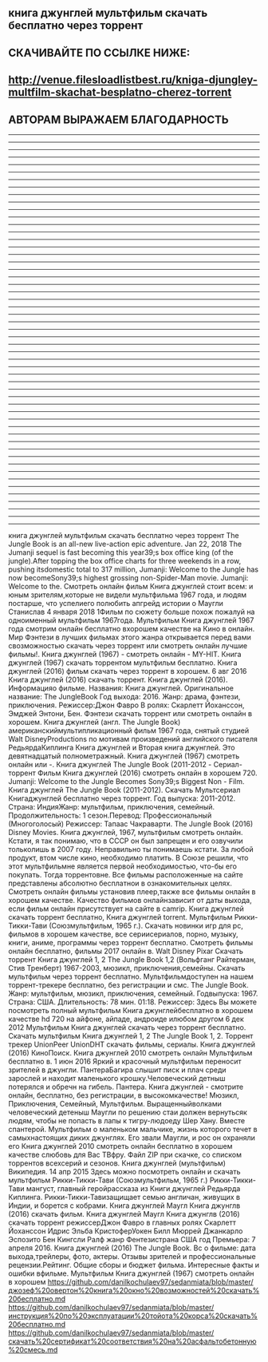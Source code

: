 книга джунглей мультфильм скачать бесплатно через торрент
--------------------------------------------------
СКАЧИВАЙТЕ ПО ССЫЛКЕ НИЖЕ:
--------------------------------------------------
http://venue.filesloadlistbest.ru/kniga-djungley-multfilm-skachat-besplatno-cherez-torrent
--------------------------------------------------
АВТОРАМ ВЫРАЖАЕМ БЛАГОДАРНОСТЬ
--------------------------------------------------
--------------------------------------------------
--------------------------------------------------
--------------------------------------------------
--------------------------------------------------
--------------------------------------------------
--------------------------------------------------
--------------------------------------------------
--------------------------------------------------
--------------------------------------------------
--------------------------------------------------
--------------------------------------------------
--------------------------------------------------
--------------------------------------------------
--------------------------------------------------
--------------------------------------------------
--------------------------------------------------
--------------------------------------------------
--------------------------------------------------
--------------------------------------------------
--------------------------------------------------
--------------------------------------------------
--------------------------------------------------
--------------------------------------------------
--------------------------------------------------
--------------------------------------------------
--------------------------------------------------
--------------------------------------------------
--------------------------------------------------
--------------------------------------------------
--------------------------------------------------
--------------------------------------------------
--------------------------------------------------
--------------------------------------------------
--------------------------------------------------
--------------------------------------------------
--------------------------------------------------
--------------------------------------------------
--------------------------------------------------
--------------------------------------------------
--------------------------------------------------
--------------------------------------------------
--------------------------------------------------
--------------------------------------------------
--------------------------------------------------
--------------------------------------------------
--------------------------------------------------
--------------------------------------------------
--------------------------------------------------
--------------------------------------------------
--------------------------------------------------
--------------------------------------------------
--------------------------------------------------
--------------------------------------------------
книга джунглей мультфильм скачать бесплатно через торрент The Jungle Book is an all-new live-action epic adventure. Jan 22, 2018  The Jumanji sequel is fast becoming this year39;s box office king (of the jungle).After topping the box office charts for three weekends in a row, pushing itsdomestic total to 317 million, Jumanji: Welcome to the Jungle has now becomeSony39;s highest grossing non-Spider-Man movie. Jumanji: Welcome to the. Смотреть онлайн фильм Книга джунглей стоит всем: и юным зрителям,которые не видели мультфильма 1967 года, и людям постарше, что успелиего полюбить  апгрейд истории о Маугли  Станислав 4 января 2018 1Фильм по сюжету больше похож пожалуй на одноименный мультфильм 1967года. Мультфильм Книга джунглей 1967 года смотрим онлайн бесплатно вхорошем качестве на Кино в онлайн. Мир Фэнтези в лучших фильмах этого жанра открывается перед вами свозможностью скачать через торрент или смотреть онлайн лучшие фильмы!. Книга джунглей (1967) - смотреть онлайн - MY-HIT. Книга джунглей (1967) скачать торрентом мультфильм бесплатно. Книга джунглей (2016) фильм скачать через торрент в хорошем. 6 авг 2016  Книга джунглей (2016) скачать торрент. Книга джунглей (2016). Информацияо фильме. Названия: Книга джунглей. Оригинальное название: The JungleBook Год выхода: 2016. Жанр: драма, фэнтези, приключения. Режиссер:Джон Фавро В ролях: Скарлетт Йоханссон, Эмджей Энтони, Бен. Фэнтези скачать торрент или смотреть онлайн в хорошем. Книга джунглей (англ. The Jungle Book)  американскиймультипликационный фильм 1967 года, снятый студией Walt DisneyProductions по мотивам произведений английского писателя РедьярдаКиплинга Книга джунглей и Вторая книга джунглей. Это девятнадцатый полнометражный. Книга джунглей (1967) смотреть онлайн или  -. Книга джунглей  The Jungle Book (2011-2012  - Сериал-торрент
Фильм Книга джунглей (2016) смотреть онлайн в хорошем 720. Jumanji: Welcome to the Jungle Becomes Sony39;s Biggest Non  - Film. Книга джунглей  The Jungle Book (2011-2012). Скачать Мультсериал Книгаджунглей бесплатно через торрент. Год выпуска: 2011-2012. Страна: ИндияЖанр: мультфильм, приключения, семейный. Продолжительность: 1 сезон.Перевод: Профессиональный (Многоголосый) Режиссер: Тапаас Чакраварти. The Jungle Book (2016)  Disney Movies. Книга джунглей, 1967, мультфильм  смотреть онлайн. Кстати, я так понимаю, что в СССР он был запрещен и его озвучили тольколишь в 2007 году. Неправильно ты понимаешь кстати. За любой продукт, втом числе кино, необходимо платить. В Союзе решили, что этот мультфильмне является первой необходимостью, что-бы его покупать. Тогда торрентовне. Все фильмы расположенные на сайте представлены абсолютно бесплатнои в ознакомительных целях. Смотреть онлайн фильмы установив плеер,также все фильмы онлайн в хорошем качестве. Качество фильмов онлайнзависит от даты выхода, если фильм онлайн присутствует на сайте в camrip. Книга джунглей скачать торрент бесплатно, Книга джунглей torrent. Мультфильм Рикки-Тикки-Тави (Союзмультфильм, 1965 г.). Скачать новинки игр для pc, фильмов в хорошем качестве, все сериисериалов, порно, музыку, книги, аниме, программы через торрент бесплатно. Смотреть фильмы онлайн бесплатно, фильмы 2017 онлайн в. Walt Disney  Pixar  Скачать торрент Книга джунглей 1, 2  The Jungle Book 1,2 (Вольфганг Райтерман, Стив Тренберт) 1967-2003, мюзикл, приключения,семейны.  Скачать мультфильм через торрент бесплатно. Мультфильмдоступен на нашем торрент-трекере бесплатно, без регистрации и смс. The Jungle Book. Жанр: мультфильм, мюзикл, приключения, семейный. Годвыпуска: 1967. Страна: США. Длительность: 78 мин.  01:18. Режиссер: Здесь Вы можете посмотреть полный мультфильм Книга джунглейбесплатно в хорошем качестве hd 720 на айфоне, айпаде, андроиде илюбом другом
6 дек 2012  Мультфильм Книга джунглей скачать через торрент бесплатно. Скачать мультфильм Книга джунглей 1, 2  The Jungle Book 1, 2. Торрент трекер UnionPeer UnionDHT скачать фильмы, сериалы. Книга джунглей (2016)  КиноПоиск. Книга джунглей 2010 смотреть онлайн Мультфильм бесплатно в. 1 июн 2016  Яркий и красочный мультфильм переносит зрителей в джунгли. ПантераБагира слышит писк и плач среди зарослей и находит маленького крошку.Человеческий детныш потерялся и обречн на гибель. Пантера. Книга джунглей - смотрите онлайн, бесплатно, без регистрации, в высокомкачестве! Мюзикл, Приключения, Семейный, Мультфильм. Выращенныйволками человеческий детеныш Маугли по решению стаи должен вернутьсяк людям, чтобы не попасть в лапы к тигру-людоеду Шер Хану. Вместе спантерой. Мультфильм о маленьком мальчике, жизнь которого течет в самыхнастоящих диких джунглях. Его звали Маугли, и рос он  охраняли его Книга джунглей 2010 смотреть онлайн бесплатно в хорошем качестве слюбовь для Вас ТВфру.  Файл ZIP при скачке, со списком торрентов всехсерий и сезонов. Книга джунглей (мультфильм)  Википедия. 14 апр 2015  Здесь можно посмотреть онлайн и скачать мультфильм Рикки-Тикки-Тави (Союзмультфильм, 1965 г.)  Рикки-Тикки-Тави  мангуст, главный геройрассказа из Книги джунглей Редьярда Киплинга. Рикки-Тикки-Тавизащищает семью англичан, живущих в Индии, и борется с кобрами. Книга джунглей  Маугл Книга джунглв (2016) скачать фильм. Книга джунглей  Маугл Книга джунглв (2016) скачать торрент режиссерДжон Фавро в главных ролях Скарлетт Йоханссон Идрис Эльба КристоферУокен Билл Мюррей Джанкарло Эспозито Бен Кингсли Ралф жанр Фентезистрана США год Премьера: 7 апреля 2016. Книга джунглей (2016)  The Jungle Book. Вс о фильме: дата выхода,трейлеры, фото, актеры. Отзывы зрителей и профессиональные рецензии.Рейтинг. Общие сборы и бюджет фильма. Интересные факты и ошибки вфильме.
Мультфильм Книга джунглей (1967) смотреть онлайн в хорошем
https://github.com/danilkochulaev97/sedanmiata/blob/master/джозеф%20овертон%20книга%20окно%20возможностей%20скачать%20бесплатно.md
https://github.com/danilkochulaev97/sedanmiata/blob/master/инструкция%20по%20эксплуатации%20тойота%20корса%20скачать%20бесплатно.md
https://github.com/danilkochulaev97/sedanmiata/blob/master/скачать%20сертификат%20соответствия%20на%20асфальтобетонную%20смесь.md